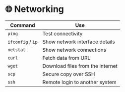 # 🌐 Networking

| Command | Use |
|---------|-----|
| `ping` | Test connectivity |
| `ifconfig` / `ip` | Show network interface details |
| `netstat` | Show network connections |
| `curl` | Fetch data from URL |
| `wget` | Download files from the internet |
| `scp` | Secure copy over SSH |
| `ssh` | Remote login to another system |
